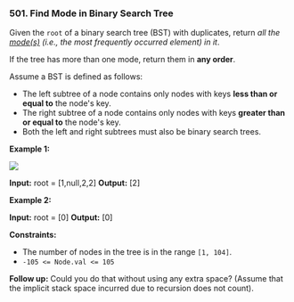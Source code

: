 ### 501\. Find Mode in Binary Search Tree

Given the `root` of a binary search tree (BST) with duplicates, return _all the [mode(s)](https://en.wikipedia.org/wiki/Mode_(statistics)) (i.e., the most frequently occurred element) in it_.

If the tree has more than one mode, return them in **any order**.

Assume a BST is defined as follows:

*   The left subtree of a node contains only nodes with keys **less than or equal to** the node's key.
*   The right subtree of a node contains only nodes with keys **greater than or equal to** the node's key.
*   Both the left and right subtrees must also be binary search trees.

**Example 1:**

![](https://assets.leetcode.com/uploads/2021/03/11/mode-tree.jpg)

**Input:** root = \[1,null,2,2\]
**Output:** \[2\]

**Example 2:**

**Input:** root = \[0\]
**Output:** \[0\]

**Constraints:**

*   The number of nodes in the tree is in the range `[1, 104]`.
*   `-105 <= Node.val <= 105`

**Follow up:** Could you do that without using any extra space? (Assume that the implicit stack space incurred due to recursion does not count).
